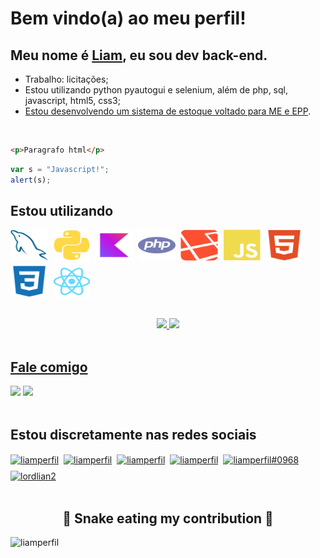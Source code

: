 # Bem vindo(a) ao meu perfil! 
## Meu nome é [Liam](https://www.linkedin.com/in/liamperfil/ "Linkedin"), eu sou dev back-end.

- Trabalho: licitações;
- Estou utilizando python pyautogui e selenium, além de php, sql, javascript, html5, css3;
- [Estou desenvolvendo um sistema de estoque voltado para ME e EPP](../../../icms_nfe/).
<br>

```html
<p>Paragrafo html</p>
```
```javascript
var s = "Javascript!";
alert(s);
```

## Estou utilizando
<div style="display: flex; gap: 8px; align-items: center; flex-wrap:wrap;">
  <img alt="img-mysql" height="50" width="60" src="https://raw.githubusercontent.com/devicons/devicon/master/icons/mysql/mysql-plain.svg">
  <img alt="img-python" height="50" width="60" src="https://raw.githubusercontent.com/devicons/devicon/master/icons/python/python-plain.svg">
  <img alt="img-kotlin" height="50" width="60" src="https://raw.githubusercontent.com/devicons/devicon/master/icons/kotlin/kotlin-original.svg">
  <img alt="img-php" height="50" width="60" src="https://raw.githubusercontent.com/devicons/devicon/master/icons/php/php-plain.svg">
    <img alt="img-laravel" height="50" width="60" src="https://raw.githubusercontent.com/devicons/devicon/master/icons/laravel/laravel-plain.svg">
  <img alt="img-js" height="50" width="60" src="https://raw.githubusercontent.com/devicons/devicon/master/icons/javascript/javascript-plain.svg">
  <img alt="img-html5" height="50" width="60" src="https://raw.githubusercontent.com/devicons/devicon/master/icons/html5/html5-plain.svg">
  <img alt="img-css3" height="50" width="60" src="https://raw.githubusercontent.com/devicons/devicon/master/icons/css3/css3-plain.svg">
  <img alt="img-react" height="50" width="60" src="https://raw.githubusercontent.com/devicons/devicon/master/icons/react/react-original.svg">
</div>
<br><br>

<div align="center">
  <a href="https://github.com/liamperfil">
  <img height="180em" src="https://github-readme-stats.vercel.app/api?username=liamperfil&show_icons=true&theme=tokyonight&include_all_commits=true&count_private=true"/>
  <img height="180em" src="https://github-readme-stats.vercel.app/api/top-langs/?username=liamperfil&layout=compact&langs_count=7&theme=tokyonight"/>
</div>
<br>


## Fale comigo
<div> 
 <a href = "mailto:jeancarlos.ramos@live.com">
  <img src="https://img.shields.io/badge/-Gmail-%23333?style=for-the-badge&logo=gmail&logoColor=white" target="_blank"></a>
 <a href="https://www.linkedin.com/in/liamperfil/" target="_blank">
  <img src="https://img.shields.io/badge/-LinkedIn-%230077B5?style=for-the-badge&logo=linkedin&logoColor=white" target="_blank"></a>
</div>
<br>


## Estou discretamente nas redes sociais
<div style="display: flex; gap: 8px; align-items: center; flex-wrap:wrap;">
 <a href="https://linkedin.com/in/liamperfil" target="blank">
  <img align="center" src="https://raw.githubusercontent.com/rahuldkjain/github-profile-readme-generator/master/src/images/icons/Social/linked-in-alt.svg" alt="liamperfil" height="50" width="60" /></a>
 <a href="https://twitter.com/liamperfil" target="blank">
  <img align="center" src="https://raw.githubusercontent.com/rahuldkjain/github-profile-readme-generator/master/src/images/icons/Social/twitter.svg" alt="liamperfil" height="50" width="60" /></a>
 <a href="https://instagram.com/liamperfil" target="blank">
  <img align="center" src="https://raw.githubusercontent.com/rahuldkjain/github-profile-readme-generator/master/src/images/icons/Social/instagram.svg" alt="liamperfil" height="50" width="60" /></a>
 <a href="https://fb.com/idjeanlima" target="blank">
  <img align="center" src="https://raw.githubusercontent.com/rahuldkjain/github-profile-readme-generator/master/src/images/icons/Social/facebook.svg" alt="liamperfil" height="50" width="60" /></a>
 <a href="https://discord.gg/idjeanlima#0968" target="blank">
  <img align="center" src="https://raw.githubusercontent.com/rahuldkjain/github-profile-readme-generator/master/src/images/icons/Social/discord.svg" alt="liamperfil#0968" height="50" width="60" /></a>
 <a href="https://www.youtube.com/" target="blank">
  <img align="center" src="https://raw.githubusercontent.com/rahuldkjain/github-profile-readme-generator/master/src/images/icons/Social/youtube.svg" alt="lordlian2" height="50" width="60" /></a>
</div>
<br>

<div align="center">
 <h2>🐍 Snake eating my contribution 🐍</h2>
</div>

<img src="https://komarev.com/ghpvc/?username=liamperfil&label=Profile%20views&color=0e75b6&style=flat" alt="liamperfil" />
